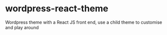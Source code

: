 # wordpress-react-theme
Wordpress theme with a React JS front end, use a child theme to customise and play around
